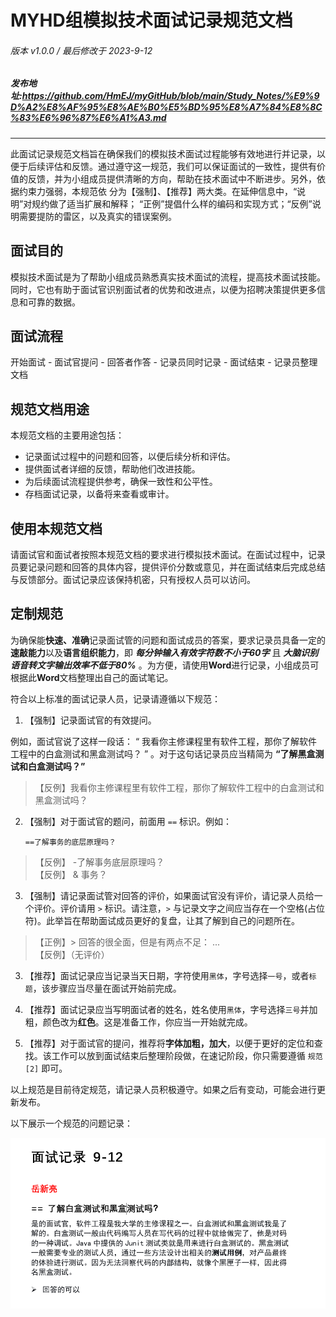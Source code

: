 # MYHD组模拟技术面试记录规范文档

###### 版本 v1.0.0 / 最后修改于 2023-9-12 
##### 发布地址:https://github.com/HmEJ/myGitHub/blob/main/Study_Notes/%E9%9D%A2%E8%AF%95%E8%AE%B0%E5%BD%95%E8%A7%84%E8%8C%83%E6%96%87%E6%A1%A3.md
---

此面试记录规范文档旨在确保我们的模拟技术面试过程能够有效地进行并记录，以便于后续评估和反馈。通过遵守这一规范，我们可以保证面试的一致性，提供有价值的反馈，并为小组成员提供清晰的方向，帮助在技术面试中不断进步。另外，依据约束力强弱，本规范依
分为【强制】、【推荐】两大类。在延伸信息中，“说明”对规约做了适当扩展和解释；
“正例”提倡什么样的编码和实现方式；“反例”说明需要提防的雷区，以及真实的错误案例。

## 面试目的

模拟技术面试是为了帮助小组成员熟悉真实技术面试的流程，提高技术面试技能。同时，它也有助于面试官识别面试者的优势和改进点，以便为招聘决策提供更多信息和可靠的数据。

## 面试流程

开始面试 - 面试官提问 - 回答者作答 - 记录员同时记录 - 面试结束 - 记录员整理文档

## 规范文档用途

本规范文档的主要用途包括：

- 记录面试过程中的问题和回答，以便后续分析和评估。
- 提供面试者详细的反馈，帮助他们改进技能。
- 为后续面试流程提供参考，确保一致性和公平性。
- 存档面试记录，以备将来查看或审计。

## 使用本规范文档

请面试官和面试者按照本规范文档的要求进行模拟技术面试。在面试过程中，记录员要记录问题和回答的具体内容，提供评价分数或意见，并在面试结束后完成总结与反馈部分。面试记录应该保持机密，只有授权人员可以访问。

## 定制规范

为确保能**快速、准确**记录面试管的问题和面试成员的答案，要求记录员具备一定的**速敲能力**以及**语言组织能力**，即 ***每分钟输入有效字符数不小于60字*** 且 ***大脑识别语音转文字输出效率不低于80%*** 。为方便，请使用**Word**进行记录，小组成员可根据此**Word**文档整理出自己的面试笔记。

符合以上标准的面试记录人员，记录请遵循以下规范：

1. 【强制】记录面试官的有效提问。

例如，面试官说了这样一段话： “ 我看你主修课程里有软件工程，那你了解软件工程中的白盒测试和黑盒测试吗？ ” 。对于这句话记录员应当精简为 **“了解黑盒测试和白盒测试吗？”**
>【反例】我看你主修课程里有软件工程，那你了解软件工程中的白盒测试和黑盒测试吗？

2. 【强制】对于面试官的题问，前面用 `==` 标识。例如：

    `==了解事务的底层原理吗？`
>【反例】 -了解事务底层原理吗？<br>
>【反例】 & 事务？

3. 【强制】请记录面试管对回答的评价，如果面试官没有评价，请记录人员给一个评价。评价请用 `>` 标识。请注意，`>` 与记录文字之间应当存在一个空格(占位符)。此举旨在帮助面试成员更好的复盘，让其了解到自己的问题所在。

>【正例】> 回答的很全面，但是有两点不足： ... <br>
>【反例】（无评价）

3. 【推荐】面试记录应当记录当天日期，字符使用`黑体`，字号选择`一号`，或者`标题`，该步骤应当尽量在面试开始前完成。

4. 【推荐】面试记录应当写明面试者的姓名，姓名使用`黑体`，字号选择`三号`并加粗，颜色改为**红色**。这是准备工作，你应当一开始就完成。

5. 【推荐】对于面试官的提问，推荐将**字体加粗，加大**，以便于更好的定位和查找。该工作可以放到面试结束后整理阶段做，在速记阶段，你只需要遵循 `规范[2]` 即可。

以上规范是目前待定规范，请记录人员积极遵守。如果之后有变动，可能会进行更新发布。

以下展示一个规范的问题记录：

![一个规范的记录](img/Snipaste_2023-09-12_15-32-00.png)